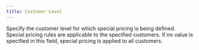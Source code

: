 ```yaml
---
title: Customer Level
---
```



Specify the customer level for which special pricing is being defined.  Special pricing rules are applicable to the specified customers. If no  value is specified in this field, special pricing is applied to all customers.

